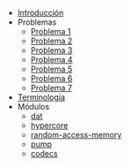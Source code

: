 * [Introducción](/)
* Problemas
  * [Problema 1](/problems/01/)
  * [Problema 2](/problems/02/)
  * [Problema 3](/problems/03/)
  * [Problema 4](/problems/04/)
  * [Problema 5](/problems/05/)
  * [Problema 6](/problems/06/)
  * [Problema 7](/problems/07/)
* [Terminología](/docsify/terms)
* Módulos
  * [dat](/dat)
  * [hypercore](/hypercore)
  * [random-access-memory](/random-access-memory)
  * [pump](/pump)
  * [codecs](/codecs)
